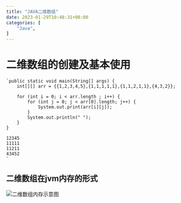 ```yaml
---
title: "JAVA二维数组"
date: 2023-01-29T10:48:31+08:00
categories: [
    "Java",
]
---
```

# 二维数组的创建及基本使用

    `public static void main(String[] args) {
        int[][] arr = {{1,2,3,4,5},{1,1,1,1,1},{1,1,2,1,1},{4,3,2}};

        for (int i = 0; i < arr.length ; i++) {
            for (int j = 0; j < arr[0].length; j++) {
                System.out.print(arr[i][j]);
            }
            System.out.println(" ");
        }
    }

    12345 
    11111 
    11211 
    43452 
    `
## 二维数组在jvm内存的形式

![二维数组内存示意图](https://img-blog.csdnimg.cn/becb979b7dc24eff82d83bfc5ce0d44a.png "二维数组内存示意图")
